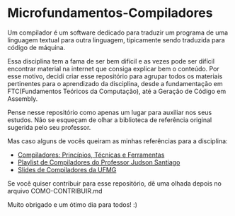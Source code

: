 # Microfundamentos-Compiladores

Um compilador é um software dedicado para traduzir um programa de uma linguagem textual 
para outra linguagem, tipicamente sendo traduzida para código de máquina.

Essa disciplina tem a fama de ser bem difícil e as vezes pode ser difícil encontrar material
na internet que consiga explicar bem o conteúdo. Por esse motivo, decidi criar esse repositório para 
agrupar todos os materiais pertinentes para o aprendizado da disciplina, desde a fundamentação em FTC(Fundamentos
Teóricos da Computação), até a Geração de Código em Assembly.

Pense nesse repositório como apenas um lugar para auxiliar nos seus estudos. Não se esqueçam de olhar a biblioteca de referência original sugerida
pelo seu professor. 

Mas caso alguns de vocês queiram as minhas referências para a disciplina:
- [Compiladores: Princípios, Técnicas e Ferramentas](https://www.amazon.com.br/Compiladores-Princ%C3%ADpios-T%C3%A9cnicas-Alfred-Aho/dp/8521610572)
- [Playlist de Compiladores do Professor Judson Santiago](https://www.youtube.com/playlist?list=PLX6Nyaq0ebfhI396WlWN6WlBm-tp7vDtV)
- [Slides de Compiladores da UFMG](https://homepages.dcc.ufmg.br/~bigonha/Cursos/comp-slides-p4.pdf)

Se você quiser contribuir para esse repositório, dê uma olhada depois no arquivo COMO-CONTRIBUIR.md

Muito obrigado e um ótimo dia para todos! :)

